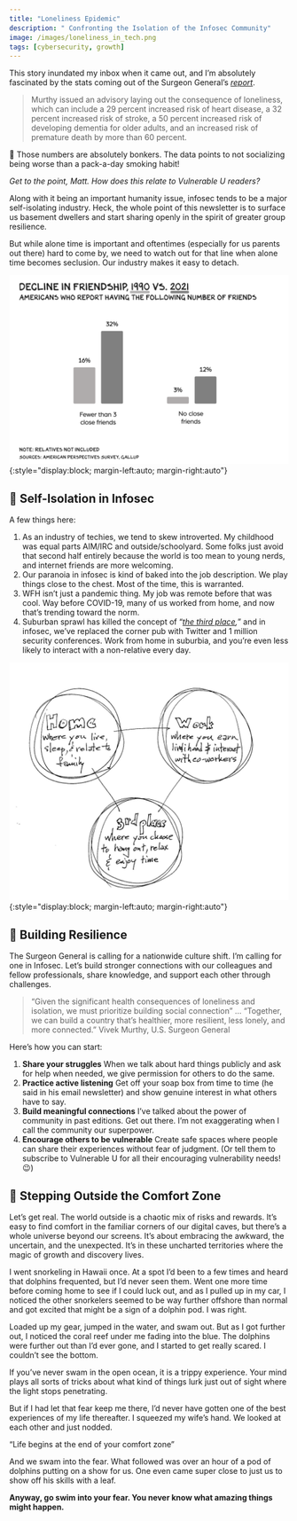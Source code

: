 ```yaml
---
title: "Loneliness Epidemic"
description: " Confronting the Isolation of the Infosec Community"
image: /images/loneliness_in_tech.png
tags: [cybersecurity, growth]
---
```


This story inundated my inbox when it came out, and I’m absolutely fascinated by the stats coming out of the Surgeon General’s *[report](https://thehill.com/policy/healthcare/3983153-surgeon-general-declares-loneliness-an-epidemic/)*.

> Murthy issued an advisory laying out the consequence of loneliness, which can include a 29 percent increased risk of heart disease, a 32 percent increased risk of stroke, a 50 percent increased risk of developing dementia for older adults, and an increased risk of premature death by more than 60 percent.

🤯 Those numbers are absolutely bonkers. The data points to not socializing being worse than a pack-a-day smoking habit!

_Get to the point, Matt. How does this relate to Vulnerable U readers?_

Along with it being an important humanity issue, infosec tends to be a major self-isolating industry. Heck, the whole point of this newsletter is to surface us basement dwellers and start sharing openly in the spirit of greater group resilience.

But while alone time is important and oftentimes (especially for us parents out there) hard to come by, we need to watch out for that line when alone time becomes seclusion. Our industry makes it easy to detach.

![Decline in Friendship](/images/decline-in-friendship.png "Source: https://www.profgalloway.com/yes/"){:style="display:block; margin-left:auto; margin-right:auto"}

## **👥 Self-Isolation in Infosec**

A few things here:

1. As an industry of techies, we tend to skew introverted. My childhood was equal parts AIM/IRC and outside/schoolyard. Some folks just avoid that second half entirely because the world is too mean to young nerds, and internet friends are more welcoming.
2. Our paranoia in infosec is kind of baked into the job description. We play things close to the chest. Most of the time, this is warranted.
3. WFH isn’t just a pandemic thing. My job was remote before that was cool. Way before COVID-19, many of us worked from home, and now that’s trending toward the norm.
4. Suburban sprawl has killed the concept of “_[the third place](https://www.youtube.com/watch?v=VvdQ381K5xg),_” and in infosec, we’ve replaced the corner pub with Twitter and 1 million security conferences. Work from home in suburbia, and you’re even less likely to interact with a non-relative every day.

![Third Place](/images/third_place.jpg "Source: https://gnichol.wordpress.com/2016/03/17/third-place-in-church/"){:style="display:block; margin-left:auto; margin-right:auto"}

## **💪 Building Resilience**

The Surgeon General is calling for a nationwide culture shift. I’m calling for one in Infosec. Let’s build stronger connections with our colleagues and fellow professionals, share knowledge, and support each other through challenges.

> “Given the significant health consequences of loneliness and isolation, we must prioritize building social connection” … “Together, we can build a country that’s healthier, more resilient, less lonely, and more connected.”
> Vivek Murthy, U.S. Surgeon General

Here’s how you can start:

1. **Share your struggles**
   When we talk about hard things publicly and ask for help when needed, we give permission for others to do the same.
2. **Practice active listening**
   Get off your soap box from time to time (he said in his email newsletter) and show genuine interest in what others have to say.
3. **Build meaningful connections**
   I’ve talked about the power of community in past editions. Get out there. I’m not exaggerating when I call the community our superpower.
4. **Encourage others to be vulnerable**
   Create safe spaces where people can share their experiences without fear of judgment. (Or tell them to subscribe to Vulnerable U for all their encouraging vulnerability needs! 😉)

## **🚪 Stepping Outside the Comfort Zone**

Let’s get real. The world outside is a chaotic mix of risks and rewards. It’s easy to find comfort in the familiar corners of our digital caves, but there’s a whole universe beyond our screens. It’s about embracing the awkward, the uncertain, and the unexpected. It’s in these uncharted territories where the magic of growth and discovery lives.

I went snorkeling in Hawaii once. At a spot I’d been to a few times and heard that dolphins frequented, but I’d never seen them. Went one more time before coming home to see if I could luck out, and as I pulled up in my car, I noticed the other snorkelers seemed to be way further offshore than normal and got excited that might be a sign of a dolphin pod. I was right.

Loaded up my gear, jumped in the water, and swam out. But as I got further out, I noticed the coral reef under me fading into the blue. The dolphins were further out than I’d ever gone, and I started to get really scared. I couldn’t see the bottom.

If you’ve never swam in the open ocean, it is a trippy experience. Your mind plays all sorts of tricks about what kind of things lurk just out of sight where the light stops penetrating.

But if I had let that fear keep me there, I’d never have gotten one of the best experiences of my life thereafter. I squeezed my wife’s hand. We looked at each other and just nodded.

“Life begins at the end of your comfort zone”

And we swam into the fear. What followed was over an hour of a pod of dolphins putting on a show for us. One even came super close to just us to show off his skills with a leaf.

**Anyway, go swim into your fear. You never know what amazing things might happen.**
